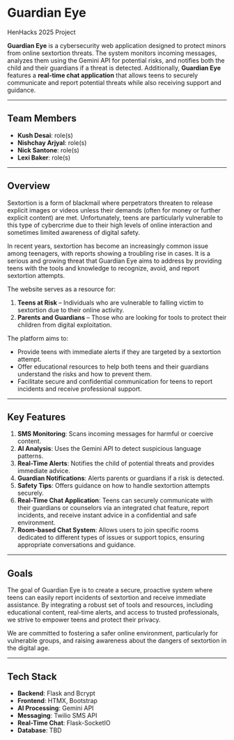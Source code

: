 # Guardian Eye
HenHacks 2025 Project

**Guardian Eye** is a cybersecurity web application designed to protect minors from online sextortion threats. The system monitors incoming messages, analyzes them using the Gemini API for potential risks, and notifies both the child and their guardians if a threat is detected. Additionally, **Guardian Eye** features a **real-time chat application** that allows teens to securely communicate and report potential threats while also receiving support and guidance.

---

## Team Members

- **Kush Desai**: role(s)
- **Nishchay Arjyal**: role(s)
- **Nick Santone**: role(s)
- **Lexi Baker**: role(s)

---

## Overview
Sextortion is a form of blackmail where perpetrators threaten to release explicit images or videos unless their demands (often for money or further explicit content) are met. Unfortunately, teens are particularly vulnerable to this type of cybercrime due to their high levels of online interaction and sometimes limited awareness of digital safety.

In recent years, sextortion has become an increasingly common issue among teenagers, with reports showing a troubling rise in cases. It is a serious and growing threat that Guardian Eye aims to address by providing teens with the tools and knowledge to recognize, avoid, and report sextortion attempts.

The website serves as a resource for:

1. **Teens at Risk** – Individuals who are vulnerable to falling victim to sextortion due to their online activity.
2. **Parents and Guardians** – Those who are looking for tools to protect their children from digital exploitation.

The platform aims to:

- Provide teens with immediate alerts if they are targeted by a sextortion attempt.
- Offer educational resources to help both teens and their guardians understand the risks and how to prevent them.
- Facilitate secure and confidential communication for teens to report incidents and receive professional support.

---

## Key Features
1. **SMS Monitoring**: Scans incoming messages for harmful or coercive content.
2. **AI Analysis**: Uses the Gemini API to detect suspicious language patterns.
3. **Real-Time Alerts**: Notifies the child of potential threats and provides immediate advice.
4. **Guardian Notifications**: Alerts parents or guardians if a risk is detected.
5. **Safety Tips**: Offers guidance on how to handle sextortion attempts securely.
6. **Real-Time Chat Application**: Teens can securely communicate with their guardians or counselors via an integrated chat feature, report incidents, and receive instant advice in a confidential and safe environment.
7. **Room-based Chat System**: Allows users to join specific rooms dedicated to different types of issues or support topics, ensuring appropriate conversations and guidance.

---

## Goals
The goal of Guardian Eye is to create a secure, proactive system where teens can easily report incidents of sextortion and receive immediate assistance. By integrating a robust set of tools and resources, including educational content, real-time alerts, and access to trusted professionals, we strive to empower teens and protect their privacy.

We are committed to fostering a safer online environment, particularly for vulnerable groups, and raising awareness about the dangers of sextortion in the digital age.

---

## Tech Stack

- **Backend**: Flask and Bcrypt
- **Frontend**: HTMX, Bootstrap
- **AI Processing**: Gemini API
- **Messaging**: Twilio SMS API
- **Real-Time Chat**: Flask-SocketIO
- **Database**: TBD
